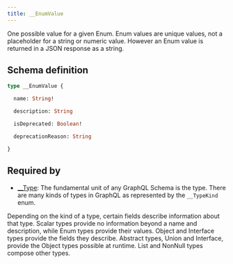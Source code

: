 ```yaml
---
title: __EnumValue
---
```


One possible value for a given Enum. Enum values are unique values, not a placeholder for a string or numeric value. However an Enum value is returned in a JSON response as a string.

## Schema definition
```graphql
type __EnumValue {

  name: String! 

  description: String 

  isDeprecated: Boolean! 

  deprecationReason: String 

}
```

## Required by
* [__Type](graphql/schema/__type.md): The fundamental unit of any GraphQL Schema is the type. There are many kinds of types in GraphQL as represented by the `__TypeKind` enum.

Depending on the kind of a type, certain fields describe information about that type. Scalar types provide no information beyond a name and description, while Enum types provide their values. Object and Interface types provide the fields they describe. Abstract types, Union and Interface, provide the Object types possible at runtime. List and NonNull types compose other types.
